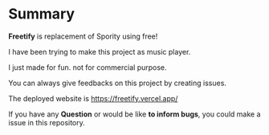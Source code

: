 # Summary
**Freetify** is replacement of Spority using free!

I have been trying to make this project as music player.

I just made for fun. not for commercial purpose.

You can always give feedbacks on this project by creating issues.

The deployed website is https://freetify.vercel.app/ 

If you have any **Question** or would be like **to inform bugs**, you could make a issue in this repository.
